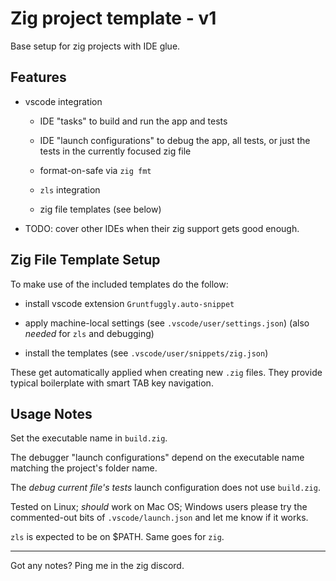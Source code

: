 
# Zig project template - v1

Base setup for zig projects with IDE glue.


## Features

- vscode integration

    - IDE "tasks" to build and run the app and tests

    - IDE "launch configurations" to debug the app, all tests, or just the tests in the currently focused zig file

    - format-on-safe via `zig fmt`

    - `zls` integration

    - zig file templates (see below)


- TODO: cover other IDEs when their zig support gets good enough.


## Zig File Template Setup

To make use of the included templates do the follow:

- install vscode extension `Gruntfuggly.auto-snippet`

- apply machine-local settings (see `.vscode/user/settings.json`) (also *needed* for `zls` and debugging)

- install the templates (see `.vscode/user/snippets/zig.json`)

These get automatically applied when creating new `.zig` files. They provide typical boilerplate with smart TAB key navigation.


## Usage Notes

Set the executable name in `build.zig`.

The debugger "launch configurations" depend on the executable name matching the project's folder name.

The *debug current file's tests* launch configuration does not use `build.zig`.

Tested on Linux;
*should* work on Mac OS;
Windows users please try the commented-out bits of `.vscode/launch.json` and let me know if it works.

`zls` is expected to be on $PATH. Same goes for `zig`.


---
Got any notes? Ping me in the zig discord.
